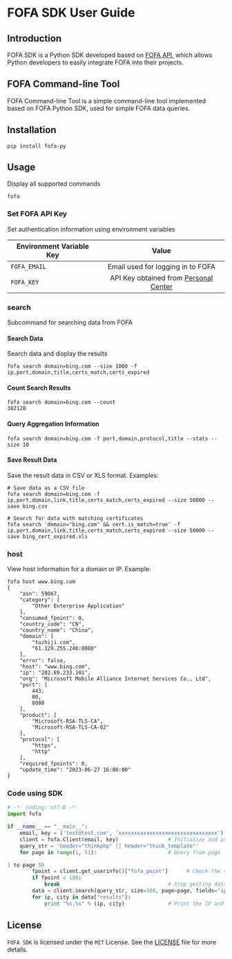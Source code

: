# FOFA SDK User Guide

## Introduction
FOFA SDK is a Python SDK developed based on [FOFA API](https://fofa.info/api), which allows Python developers to easily integrate FOFA into their projects.

## FOFA Command-line Tool
FOFA Command-line Tool is a simple command-line tool implemented based on FOFA Python SDK, used for simple FOFA data queries.

## Installation
```shell
pip install fofa-py
```

## Usage

Display all supported commands
```shell
fofa
```

### Set FOFA API Key
Set authentication information using environment variables

| Environment Variable Key | Value                                                       |
|--------------------------|:-----------------------------------------------------------:|
| `FOFA_EMAIL`             | Email used for logging in to FOFA                           |
| `FOFA_KEY`               | API Key obtained from [Personal Center](https://fofa.info/userInfo) |

### search
Subcommand for searching data from FOFA

#### Search Data
Search data and display the results
```shell
fofa search domain=bing.com --size 1000 -f ip,port,domain,title,certs_match,certs_expired
```

#### Count Search Results
```shell
fofa search domain=bing.com --count
382128
```

#### Query Aggregation Information
```shell
fofa search domain=bing.com -f port,domain,protocol,title --stats --size 10
```

#### Save Result Data
Save the result data in CSV or XLS format. Examples:

```shell
# Save data as a CSV file
fofa search domain=bing.com -f ip,port,domain,link,title,certs_match,certs_expired --size 50000 --save bing.csv

# Search for data with matching certificates
fofa search 'domain="bing.com" && cert.is_match=true' -f ip,port,domain,link,title,certs_match,certs_expired --size 50000 --save bing_cert_expired.xls
```

### host
View host information for a domain or IP. Example:

```shell
fofa host www.bing.com
{
    "asn": 59067,
    "category": [
        "Other Enterprise Application"
    ],
    "consumed_fpoint": 0,
    "country_code": "CN",
    "country_name": "China",
    "domain": [
        "tuzhiji.com",
        "61.129.255.240:8080"
    ],
    "error": false,
    "host": "www.bing.com",
    "ip": "202.89.233.101",
    "org": "Microsoft Mobile Alliance Internet Services Co., Ltd",
    "port": [
        443,
        80,
        8080
    ],
    "product": [
        "Microsoft-RSA-TLS-CA",
        "Microsoft-RSA-TLS-CA-02"
    ],
    "protocol": [
        "https",
        "http"
    ],
    "required_fpoints": 0,
    "update_time": "2023-06-27 16:00:00"
}
```

### Code using SDK

```python
# -*- coding: utf-8 -*-
import fofa

if __name__ == "__main__":
    email, key = ('test@test.com', 'xxxxxxxxxxxxxxxxxxxxxxxxxxxxxxxx')  # Input email and key
    client = fofa.Client(email, key)                # Initialize and authenticate with fofa.Client using email and key, and get a fofa client object
    query_str = 'header="thinkphp" || header="think_template"'
    for page in range(1, 51):                       # Query from page 

1 to page 50
        fpoint = client.get_userinfo()["fofa_point"]      # Check the remaining number of F points
        if fpoint < 100:
            break                                   # Stop getting data when F points are less than 100
        data = client.search(query_str, size=100, page=page, fields="ip,city")  # Query the IP and city data for the current page
        for ip, city in data["results"]:
            print "%s,%s" % (ip, city)              # Print the IP and city for each data record

```


## License
`FOFA SDK` is licensed under the `MIT` License. See the [LICENSE](https://opensource.org/licenses/mit) file for more details.